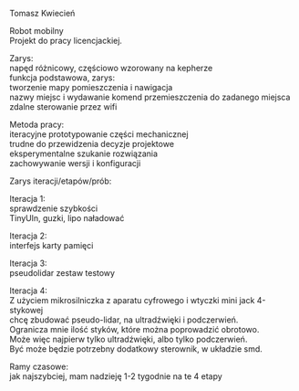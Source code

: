   
Tomasz Kwiecień  
  
Robot mobilny  
Projekt do pracy licencjackiej.  
  
Zarys:  
napęd różnicowy, częściowo wzorowany na kepherze  
funkcja podstawowa, zarys:   
tworzenie mapy pomieszczenia i nawigacja  
nazwy miejsc i wydawanie komend przemieszczenia do zadanego miejsca  
zdalne sterowanie przez wifi  
  
Metoda pracy:  
iteracyjne prototypowanie części mechanicznej  
trudne do przewidzenia decyzje projektowe  
eksperymentalne szukanie rozwiązania  
zachowywanie wersji i konfiguracji  
  
  
Zarys iteracji/etapów/prób:  
  
Iteracja 1:  
sprawdzenie szybkości  
TinyUln, guzki, lipo naładować  
  
Iteracja 2:  
interfejs karty pamięci  
  
Iteracja 3:  
pseudolidar zestaw testowy  
  
Iteracja 4:  
Z użyciem mikrosilniczka z aparatu cyfrowego i wtyczki mini jack 4-stykowej    
chcę zbudować pseudo-lidar, na ultradźwięki i podczerwień.    
Ogranicza mnie ilość styków, które można poprowadzić obrotowo.    
Może więc najpierw tylko ultradźwięki, albo tylko podczerwień.    
Być może będzie potrzebny dodatkowy sterownik, w układzie smd.    
  
Ramy czasowe:  
jak najszybciej, mam nadzieję 1-2 tygodnie na te 4 etapy  


